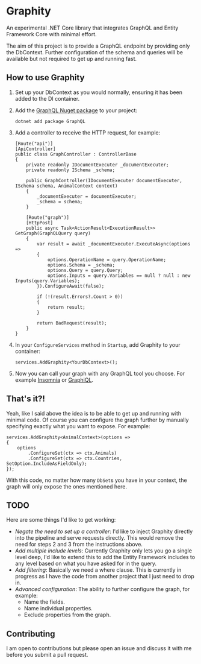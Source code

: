 # Graphity
An experimental .NET Core library that integrates GraphQL and Entity Framework Core with minimal effort.

The aim of this project is to provide a GraphQL endpoint by providing only the DbContext. Further configuration of the schema and queries will be available but not required to get up and running fast.

## How to use Graphity

1. Set up your DbContext as you would normally, ensuring it has been added to the DI container.
2. Add the [GraphQL Nuget package](https://www.nuget.org/packages/GraphQL/) to your project:

       dotnet add package GraphQL

3. Add a controller to receive the HTTP request, for example:

       [Route("api")]
       [ApiController]
       public class GraphController : ControllerBase
       {
           private readonly IDocumentExecuter _documentExecuter;
           private readonly ISchema _schema;

           public GraphController(IDocumentExecuter documentExecuter, ISchema schema, AnimalContext context)
           {
               _documentExecuter = documentExecuter;
               _schema = schema;
           }

           [Route("graph")]
           [HttpPost]
           public async Task<ActionResult<ExecutionResult>> GetGraph(GraphQLQuery query)
           {
               var result = await _documentExecuter.ExecuteAsync(options =>
               {
                   options.OperationName = query.OperationName;
                   options.Schema = _schema;
                   options.Query = query.Query;
                   options.Inputs = query.Variables == null ? null : new Inputs(query.Variables);
               }).ConfigureAwait(false);

               if (!(result.Errors?.Count > 0))
               {
                   return result;
               }

               return BadRequest(result);
           }
       }

4. In your `ConfigureServices` method in `Startup`, add Graphity to your container:

       services.AddGraphity<YourDbContext>();

5. Now you can call your graph with any GraphQL tool you choose. For example [Insomnia](https://insomnia.rest/) or [GraphiQL](https://electronjs.org/apps/graphiql).

## That's it?!

Yeah, like I said above the idea is to be able to get up and running with minimal code. Of course you can configure the graph further by manually specifying exactly what you want to expose. For example:

    services.AddGraphity<AnimalContext>(options =>
    {
        options
            .ConfigureSet(ctx => ctx.Animals)
            .ConfigureSet(ctx => ctx.Countries, SetOption.IncludeAsFieldOnly);
    });

With this code, no matter how many `DbSet`s you have in your context, the graph will only expose the ones mentioned here.

## TODO

Here are some things I'd like to get working:

* *Negate the need to set up a controller*: I'd like to inject Graphity directly into the pipeline and serve requests directly. This would remove the need for steps 2 and 3 from the instructions above.
* *Add multiple include levels*: Currently Graphity only lets you go a single level deep, I'd like to extend this to add the Entity Framework includes to any level based on what you have asked for in the query.
* *Add filtering*: Basically we need a where clause. This is currently in progress as I have the code from another project that I just need to drop in.
* *Advanced configuration*: The ability to further configure the graph, for example:
  * Name the fields.
  * Name individual properties.
  * Exclude properties from the graph.

## Contributing

I am open to contributions but please open an issue and discuss it with me before you submit a pull request.